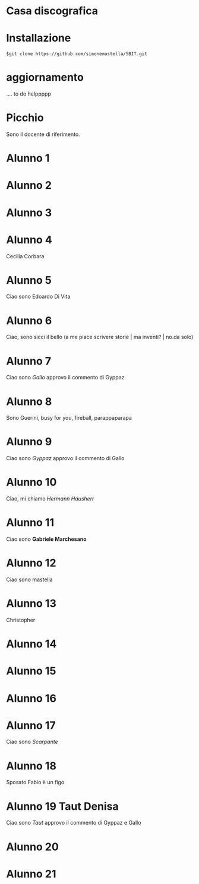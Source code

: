Casa discografica
=================
# Installazione
```
$git clone https://github.com/simonemastella/5BIT.git
```
# aggiornamento
.... to do helppppp
# Picchio
Sono il docente di riferimento.
# Alunno 1

# Alunno 2

# Alunno 3

# Alunno 4
Cecilia Corbara
# Alunno 5
Ciao sono Edoardo Di Vita

# Alunno 6 
Ciao, sono sicci il bello (a me piace scrivere storie | ma inventi? | no.da solo)
# Alunno 7
Ciao sono _Gallo_ approvo il commento di Gyppaz
# Alunno 8
Sono Guerini, busy for you, fireball, parappaparapa
# Alunno 9
Ciao sono _Gyppaz_ approvo il commento di Gallo
# Alunno 10
Ciao, mi chiamo *Hermann Hausherr*
# Alunno 11
Ciao sono **Gabriele Marchesano**
# Alunno 12
Ciao sono mastella
# Alunno 13
Christopher
# Alunno 14

# Alunno 15

# Alunno 16

# Alunno 17
Ciao sono _Scarpante_

# Alunno 18
Sposato Fabio è un figo
# Alunno 19 Taut Denisa
Ciao sono _Taut_ approvo il commento di Gyppaz e Gallo

# Alunno 20

# Alunno 21


